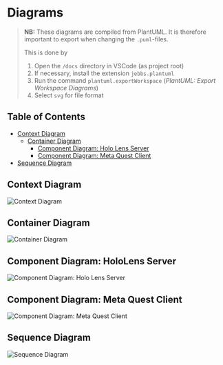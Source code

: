 # Diagrams

> __NB:__ These diagrams are compiled from PlantUML.
>   It is therefore important to export when changing the `.puml`-files.
>
>   This is done by
>   1. Open the `/docs` directory in VSCode (as project root)
>   2. If necessary, install the extension `jebbs.plantuml`
>   3. Run the command `plantuml.exportWorkspace` (_PlantUML: Export Workspace Diagrams_)
>   4. Select `svg` for file format


## Table of Contents

- [Context Diagram](#context-diagram)
    - [Container Diagram](#container-diagram)
        - [Component Diagram: Holo Lens Server](#component-diagram-hololens-server)
        - [Component Diagram: Meta Quest Client](#component-diagram-meta-quest-client)
- [Sequence Diagram](#sequence-diagram)


## Context Diagram

![Context Diagram](./out/context/contextDiagramMRIoT.svg)


## Container Diagram

![Container Diagram](./out/container/containerDiagramMRIoT.svg)


## Component Diagram: HoloLens Server

![Component Diagram: Holo Lens Server](./out/componentHoloLens/componentHoloLens.svg)


## Component Diagram: Meta Quest Client

![Component Diagram: Meta Quest Client](./out/componentMetaQuest/componentMetaQuest.svg)


## Sequence Diagram

![Sequence Diagram](./out/sequence/sequenceDiagramMRIoT.svg)
